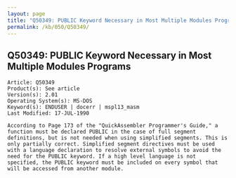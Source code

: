 ```yaml
---
layout: page
title: "Q50349: PUBLIC Keyword Necessary in Most Multiple Modules Programs"
permalink: /kb/050/Q50349/
---
```


## Q50349: PUBLIC Keyword Necessary in Most Multiple Modules Programs

	Article: Q50349
	Product(s): See article
	Version(s): 2.01
	Operating System(s): MS-DOS
	Keyword(s): ENDUSER | docerr | mspl13_masm
	Last Modified: 17-JUL-1990
	
	According to Page 173 of the "QuickAssembler Programmer's Guide," a
	function must be declared PUBLIC in the case of full segment
	definitions, but is not needed when using simplified segments. This is
	only partially correct. Simplified segment directives must be used
	with a language declaration to resolve external symbols to avoid the
	need for the PUBLIC keyword. If a high level language is not
	specified, the PUBLIC keyword must be included on every symbol that
	will be accessed from another module.
